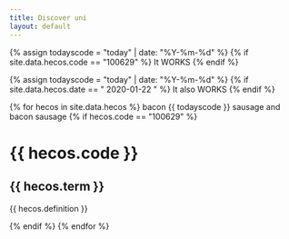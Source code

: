 ```yaml
---
title: Discover uni
layout: default
--- 
```

{% assign todayscode = "today" | date: "%Y-%m-%d"  %}
{% if site.data.hecos.code == "100629" %}
It WORKS
{% endif %}

{% assign todayscode = "today" | date: "%Y-%m-%d"  %}
{% if site.data.hecos.date == " 2020-01-22 " %}
It also WORKS
{% endif %}

{% for hecos in  site.data.hecos  %}
 bacon {{ todayscode }} sausage and bacon sausage
 {% if hecos.code == "100629" %}
 <h1>  {{ hecos.code }} </h1>
  <h2> {{ hecos.term }} </h2>
  <p> {{ hecos.definition }} </p>
 {% endif %}
{% endfor %}

